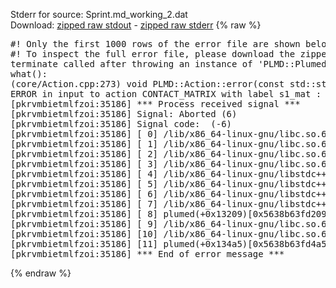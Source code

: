 Stderr for source:  Sprint.md_working_2.dat   
Download: [zipped raw stdout](Sprint.md_working_2.dat.plumed.stdout.txt.zip) - [zipped raw stderr](Sprint.md_working_2.dat.plumed.stderr.txt.zip) 
{% raw %}
<pre>
#! Only the first 1000 rows of the error file are shown below
#! To inspect the full error file, please download the zipped raw stderr file above
terminate called after throwing an instance of 'PLMD::Plumed::ExceptionError'
what():
(core/Action.cpp:273) void PLMD::Action::error(const std::string&) const
ERROR in input to action CONTACT_MATRIX with label s1_mat : No atoms have been read in
[pkrvmbietmlfzoi:35186] *** Process received signal ***
[pkrvmbietmlfzoi:35186] Signal: Aborted (6)
[pkrvmbietmlfzoi:35186] Signal code:  (-6)
[pkrvmbietmlfzoi:35186] [ 0] /lib/x86_64-linux-gnu/libc.so.6(+0x45330)[0x7fc914045330]
[pkrvmbietmlfzoi:35186] [ 1] /lib/x86_64-linux-gnu/libc.so.6(pthread_kill+0x11c)[0x7fc91409eb2c]
[pkrvmbietmlfzoi:35186] [ 2] /lib/x86_64-linux-gnu/libc.so.6(gsignal+0x1e)[0x7fc91404527e]
[pkrvmbietmlfzoi:35186] [ 3] /lib/x86_64-linux-gnu/libc.so.6(abort+0xdf)[0x7fc9140288ff]
[pkrvmbietmlfzoi:35186] [ 4] /lib/x86_64-linux-gnu/libstdc++.so.6(+0xa5ff5)[0x7fc9144a5ff5]
[pkrvmbietmlfzoi:35186] [ 5] /lib/x86_64-linux-gnu/libstdc++.so.6(+0xbb0da)[0x7fc9144bb0da]
[pkrvmbietmlfzoi:35186] [ 6] /lib/x86_64-linux-gnu/libstdc++.so.6(_ZSt10unexpectedv+0x0)[0x7fc9144a5a55]
[pkrvmbietmlfzoi:35186] [ 7] /lib/x86_64-linux-gnu/libstdc++.so.6(+0xa5a6f)[0x7fc9144a5a6f]
[pkrvmbietmlfzoi:35186] [ 8] plumed(+0x13209)[0x5638b63fd209]
[pkrvmbietmlfzoi:35186] [ 9] /lib/x86_64-linux-gnu/libc.so.6(+0x2a1ca)[0x7fc91402a1ca]
[pkrvmbietmlfzoi:35186] [10] /lib/x86_64-linux-gnu/libc.so.6(__libc_start_main+0x8b)[0x7fc91402a28b]
[pkrvmbietmlfzoi:35186] [11] plumed(+0x134a5)[0x5638b63fd4a5]
[pkrvmbietmlfzoi:35186] *** End of error message ***
</pre>
{% endraw %}
